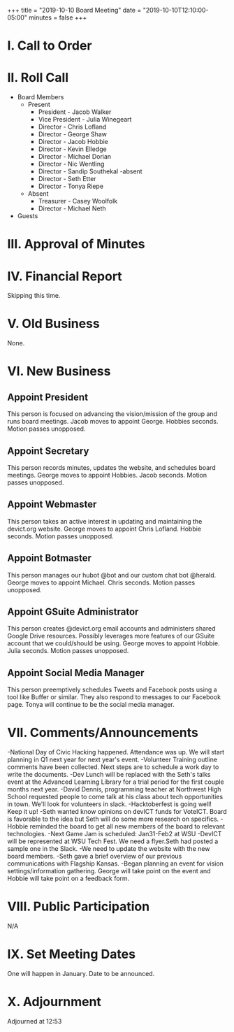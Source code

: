 +++
title = "2019-10-10 Board Meeting"
date = "2019-10-10T12:10:00-05:00"
minutes = false
+++

# I. Call to Order

# II. Roll Call
- Board Members
  - Present
     - President - Jacob Walker
     - Vice President - Julia Winegeart
     - Director - Chris Lofland
     - Director - George Shaw
     - Director - Jacob Hobbie
     - Director - Kevin Elledge
     - Director - Michael Dorian
     - Director - Nic Wentling
     - Director - Sandip Southekal -absent
     - Director - Seth Etter
     - Director - Tonya Riepe
  - Absent
     - Treasurer - Casey Woolfolk
     - Director - Michael Neth
- Guests

# III. Approval of Minutes
<!--
- Motion: I move to accept the minutes from our prior meeting as presented.
  - By: Jacob Walker
  - Second: 
  - Result: Passes unopposed.
-->

# IV. Financial Report

Skipping this time.

# V. Old Business

None.

# VI. New Business

## Appoint President
This person is focused on advancing the vision/mission of the group and runs board meetings.
Jacob moves to appoint George.
Hobbies seconds.
Motion passes unopposed.

## Appoint Secretary
This person records minutes, updates the website, and schedules board meetings.
George moves to appoint Hobbies.
Jacob seconds.
Motion passes unopposed.

## Appoint Webmaster
This person takes an active interest in updating and maintaining the devict.org website.
George moves to appoint Chris Lofland.
Hobbie seconds.
Motion passes unopposed.

## Appoint Botmaster
This person manages our hubot @bot and our custom chat bot @herald.
George moves to appoint Michael.
Chris seconds.
Motion passes unopposed.

## Appoint GSuite Administrator
This person creates @devict.org email accounts and administers shared Google Drive resources. Possibly leverages more features of our GSuite account that we could/should be using.
George moves to appoint Hobbie.
Julia seconds.
Motion passes unopposed.

## Appoint Social Media Manager
This person preemptively schedules Tweets and Facebook posts using a tool like Buffer or similar. They also respond to messages to our Facebook page.
Tonya will continue to be the social media manager.

# VII. Comments/Announcements
-National Day of Civic Hacking happened. Attendance was up.
We will start planning in Q1 next year for next year's event.
-Volunteer Training outline comments have been collected. Next steps are to schedule a work day to write the documents.
-Dev Lunch will be replaced with the Seth's talks event at the Advanced Learning Library for a trial period for the first couple months next year.
-David Dennis, programming teacher at Northwest High School requested people to come talk at his class about tech opportunities in town. We'll look for volunteers in slack.
-Hacktoberfest is going well! Keep it up!
-Seth wanted know opinions on devICT funds for VoteICT. Board is favorable to the idea but Seth will do some more research on specifics.
-Hobbie reminded the board to get all new members of the board to relevant technologies.
-Next Game Jam is scheduled: Jan31-Feb2 at WSU
-DevICT will be represented at WSU Tech Fest. We need a flyer.Seth had posted a sample one in the Slack.
-We need to update the website with the new board members.
-Seth gave a brief overview of our previous communications with Flagship Kansas.
-Began planning an event for vision settings/information gathering. George will take point on the event and Hobbie will take point on a feedback form.

# VIII. Public Participation
N/A

# IX. Set Meeting Dates
One will happen in January. Date to be announced.

# X. Adjournment
Adjourned at 12:53

<!--
- Motion: I move that
  - By:
  - Second:
  - Result: Passes unopposed
-->

